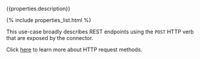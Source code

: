 {{properties.description}}

{% include properties_list.html %}

This use-case broadly describes REST endpoints using the `POST` HTTP verb
that are exposed by the connector.

Click [here](https://developer.mozilla.org/en-US/docs/Web/HTTP/Methods) to learn
more about HTTP request methods.
